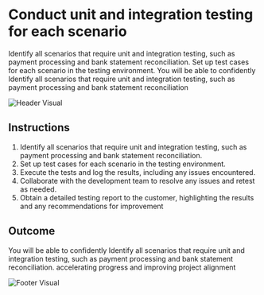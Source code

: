 # Conduct unit and integration testing for each scenario

Identify all scenarios that require unit and integration testing, such as payment processing and bank statement reconciliation. Set up test cases for each scenario in the testing environment. You will be able to confidently Identify all scenarios that require unit and integration testing, such as payment processing and bank statement reconciliation

![Header Visual](https://raw.githubusercontent.com/BriskenFinancials/use-case-template/main/cards/assets/UC10000426-O-05-top.png)

## Instructions

1. Identify all scenarios that require unit and integration testing, such as payment processing and bank statement reconciliation.
2. Set up test cases for each scenario in the testing environment.
3. Execute the tests and log the results, including any issues encountered.
4. Collaborate with the development team to resolve any issues and retest as needed.
5. Obtain a detailed testing report to the customer, highlighting the results and any recommendations for improvement

## Outcome

You will be able to confidently Identify all scenarios that require unit and integration testing, such as payment processing and bank statement reconciliation. accelerating progress and improving project alignment

![Footer Visual](https://raw.githubusercontent.com/BriskenFinancials/use-case-template/main/cards/assets/UC10000426-O-05-bottom.png)